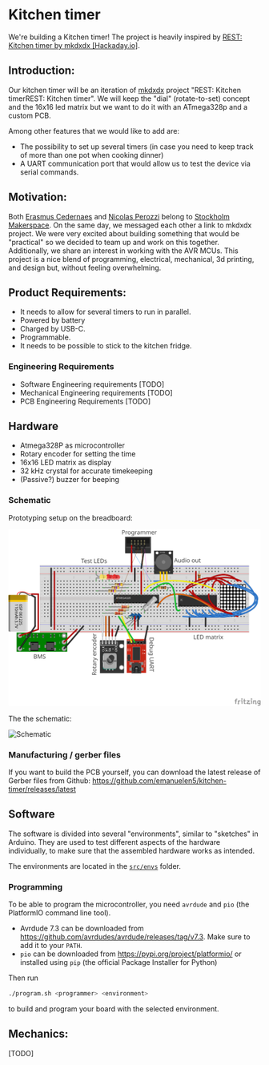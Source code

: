 # Kitchen timer

We're building a Kitchen timer!
The project is heavily inspired by [REST: Kitchen timer by mkdxdx [Hackaday.io]](https://hackaday.io/project/194386-rest-kitchen-timer).

## Introduction:
Our kitchen timer will be an iteration of [mkdxdx](https://hackaday.io/mkdxdx) project "REST: Kitchen timerREST: Kitchen timer". We will keep the "dial" (rotate-to-set) concept and the 16x16 led matrix but we want to do it with an ATmega328p and a custom PCB.

Among other features that we would like to add are:
* The possibility to set up several timers (in case you need to keep track of more than one pot when cooking dinner)
* A UART communication port that would allow us to test the device via serial commands.

## Motivation:
Both [Erasmus Cedernaes](https://github.com/emanuelen5) and [Nicolas Perozzi](https://github.com/nperozzi) belong to [Stockholm Makerspace](https://www.makerspace.se/). On the same day, we messaged each other a link to mkdxdx​ project. We were very excited about building something that would be "practical" so we decided to team up and work on this together. Additionally, we share an interest in working with the AVR MCUs. This project is a nice blend of programming, electrical, mechanical, 3d printing, and design but, without feeling overwhelming.

## Product Requirements:
* It needs to allow for several timers to run in parallel.
* Powered by battery
* Charged by USB-C.
* Programmable.
* It needs to be possible to stick to the kitchen fridge.

### Engineering Requirements
* Software Engineering requirements [TODO]
* Mechanical Engineering requirements [TODO]
* PCB Engineering Requirements [TODO]

## Hardware

* Atmega328P as microcontroller
* Rotary encoder for setting the time
* 16x16 LED matrix as display
* 32 kHz crystal for accurate timekeeping
* (Passive?) buzzer for beeping

### Schematic

Prototyping setup on the breadboard:

![Breadboard setup](./fritzing/schema_bb.svg)

The the schematic:

![Schematic](hardware\kitchen_timer-hardware.kicad_pro)

### Manufacturing / gerber files

If you want to build the PCB yourself, you can download the latest release of Gerber files from Github: https://github.com/emanuelen5/kitchen-timer/releases/latest

## Software

The software is divided into several "environments", similar to "sketches" in Arduino. They are used to test different aspects of the hardware individually, to make sure that the assembled hardware works as intended.

The environments are located in the [`src/envs`](./src/envs/) folder.

### Programming

To be able to program the microcontroller, you need `avrdude` and `pio` (the PlatformIO command line tool).

* Avrdude 7.3 can be downloaded from <https://github.com/avrdudes/avrdude/releases/tag/v7.3>. Make sure to add it to your `PATH`.
* `pio` can be downloaded from <https://pypi.org/project/platformio/> or installed using `pip` (the official Package Installer for Python)

Then run

```bash
./program.sh <programmer> <environment>
```

to build and program your board with the selected environment.

## Mechanics:
[TODO]
